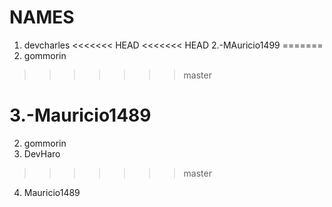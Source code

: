 # NAMES
1. devcharles
<<<<<<< HEAD
<<<<<<< HEAD
2.-MAuricio1499
=======
2. gommorin
>>>>>>> master

3.-Mauricio1489
=======
2. gommorin
3. DevHaro
>>>>>>> master
4. Mauricio1489